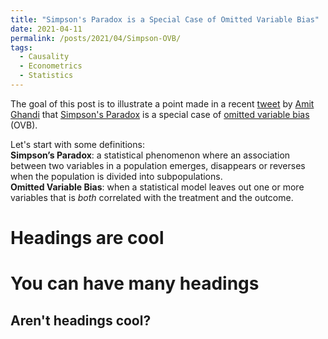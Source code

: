 ```yaml
---
title: "Simpson's Paradox is a Special Case of Omitted Variable Bias"
date: 2021-04-11
permalink: /posts/2021/04/Simpson-OVB/
tags:
  - Causality
  - Econometrics
  - Statistics
---
```


The goal of this post is to illustrate a point made in a 
recent [tweet](https://twitter.com/AmitEcon/status/1368990015536119813?s=20) 
by [Amit Ghandi](https://web.sas.upenn.edu/agandhi/) 
that [Simpson's Paradox](https://en.wikipedia.org/wiki/Simpson%27s_paradox) 
is a special case of 
[omitted variable bias](https://en.wikipedia.org/wiki/Omitted-variable_bias) (OVB).

Let's start with some definitions:<br/>
**Simpson’s Paradox**: a statistical phenomenon where an association between two variables in a population emerges, disappears or reverses when the population is divided into subpopulations.<br/>
**Omitted Variable Bias**: when a statistical model leaves out one or more variables that is _both_ correlated with the treatment and the outcome. 

Headings are cool
======

You can have many headings
======

Aren't headings cool?
------
